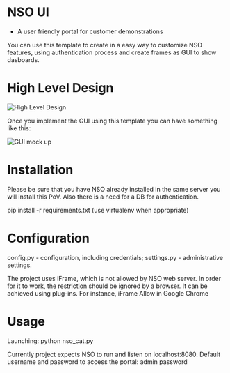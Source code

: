 # NSO UI
-	A user friendly portal for customer demonstrations

You can use this template to create in a easy way to customize NSO features, using authentication process and create frames as GUI to show dasboards. 

# High Level Design

![High Level Design](https://github.com/moacosta/nso_ui/blob/master/NSO_flaskGUI.png)

Once you implement the GUI using this template you can have something like this: 

![GUI mock up](https://github.com/moacosta/nso_ui/blob/master/NSO_flaskGUI2.png)
 

# Installation

Please be sure that you have NSO already installed in the same server you will install this PoV. Also there is a need for a DB for authentication. 

pip install -r requirements.txt (use virtualenv when appropriate)

# Configuration

config.py - configuration, including credentials; settings.py - administrative settings.

The project uses iFrame, which is not allowed by NSO web server. In order for it to work, the restriction should be ignored by a browser. It can be achieved using plug-ins. For instance, iFrame Allow in Google Chrome

# Usage

Launching: python nso_cat.py

Currently project expects NSO to run and listen on localhost:8080. Default username and password to access the portal: admin password
